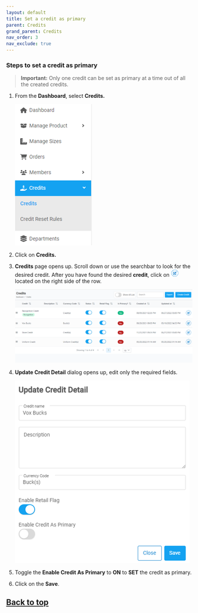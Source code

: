 ```yaml
---
layout: default
title: Set a credit as primary
parent: Credits
grand_parent: Credits
nav_order: 3
nav_exclude: true
---
```


### Steps to set a credit as primary

> **Important:**
> Only one credit can be set as primary at a time out of all the created credits.

1. From the **Dashboard**, select **Credits.**

   ![credits_menu_image](../../../images/credits/credit1.png "Credits Menu")

2. Click on **Credits.**
3. **Credits** page opens up. Scroll down or use the searchbar to look for the desired credit. After you have found the desired **credit**, click on ![credit_edit_button](../../../images/buttons/ccheck.png) located on the right side of the row.

   ![credits_page](../../../images/credits/credit2.png "Credits page")

4. **Update Credit Detail** dialog opens up, edit only the required fields.

   ![edit_credit](../../../images/credits/credt2.png "Update Credit Detail")

5. Toggle the **Enable Credit As Primary** to **ON** to **SET** the credit as primary.
6. Click on the **Save**.

## <a href="#top" id="back-to-top">Back to top</a>
